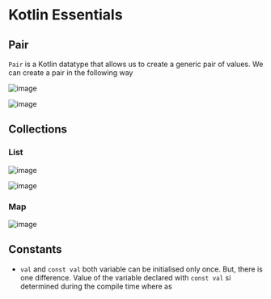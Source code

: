 # Kotlin Essentials
## Pair
`Pair` is a Kotlin datatype that allows us to create a generic pair of values. We can create a pair in the following way

![image](https://github.com/user-attachments/assets/d0b091cd-8d59-448e-a11c-9826a270da3a)

![image](https://github.com/user-attachments/assets/80a2c866-21d8-413a-8786-df0b777a5a9c)

## Collections
### List
![image](https://github.com/user-attachments/assets/f298de0e-c022-45b2-8abb-0e8227d76710)

![image](https://github.com/user-attachments/assets/693c26f9-da63-48d4-b4fa-c035da711fcf)

### Map
![image](https://github.com/user-attachments/assets/2c7319d8-f4f7-49eb-a059-66926c56aa1d)

## Constants
- `val` and `const val` both variable can be initialised only once. But, there is one difference. Value of the variable declared with `const val` si determined during the compile time where as
